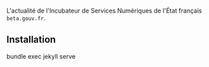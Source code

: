 L'actualité de l'Incubateur de Services Numériques de l'État français `beta.gouv.fr`.

## Installation

bundle exec jekyll serve
